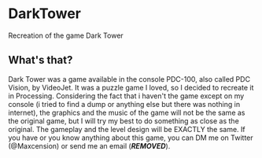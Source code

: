 # DarkTower

Recreation of the game Dark Tower

## What's that?

Dark Tower was a game available in the console PDC-100, also called PDC Vision, by VideoJet.
It was a puzzle game I loved, so I decided to recreate it in Processing.
Considering the fact that i haven't the game except on my console (i tried to find a dump or anything else but there was nothing in internet), the graphics and the music of the game will not be the same as the original game, but I will try my best to do something as close as the original. The gameplay and the level design will be EXACTLY the same.
If you have or you know anything about this game, you can DM me on Twitter (@Maxcension) or send me an email (***REMOVED***).
